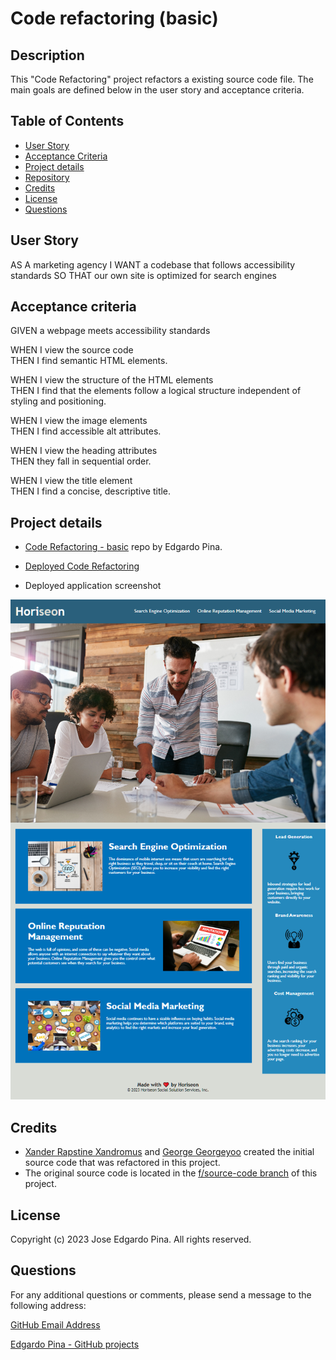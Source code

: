 # Code refactoring (basic)

## Description

This "Code Refactoring" project refactors a existing source code file. The main goals are defined below in the user
story and acceptance criteria.

## Table of Contents

- [User Story](#user-story)
- [Acceptance Criteria](#acceptance-criteria)
- [Project details](#project-details)
- [Repository](#repository)
- [Credits](#credits)
- [License](#license)
- [Questions](#questions)

## User Story

AS A marketing agency I WANT a codebase that follows accessibility standards SO THAT our own site is optimized for
search engines

## Acceptance criteria

GIVEN a webpage meets accessibility standards  

WHEN I view the source code  
THEN I find semantic HTML elements. 
  
WHEN I view the structure of the HTML elements  
THEN I find that the elements follow a logical structure independent of
styling and positioning.  

WHEN I view the image elements  
THEN I find accessible alt attributes.  

WHEN I view the heading attributes  
THEN they fall in sequential order.  

WHEN I view the title element  
THEN I find a concise, descriptive title.

## Project details

-  [Code Refactoring - basic](https://github.com/eplp/code-refactoring-b) repo by Edgardo Pina.  

-  [Deployed Code Refactoring](https://eplp.github.io/code-refactoring-b/)

- Deployed application screenshot  

![](./assets/images/code-refactoring-app-screenshot.png)

## Credits

- [Xander Rapstine Xandromus](https://github.com/Xandromus) and [George Georgeyoo](https://github.com/Georgeyoo) created the initial source code that was refactored in this project.  
- The original source code is located in the [f/source-code branch](https://github.com/eplp/code-refactoring-b/tree/f/source-code) of this project.

## License

Copyright (c) 2023 Jose Edgardo Pina. All rights reserved.

## Questions

For any additional questions or comments, please send a message to the following address:

[GitHub Email Address](mailto:edgardopina57@gmail.com)  

[Edgardo Pina - GitHub projects](https://github.com/eplp)
